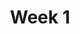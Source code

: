 ---
toc: true
comments: True
layout: post
title: Week 1
description: Plan for Week 1
type: tangibles
courses: { compsci: {week: 1} }
---